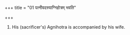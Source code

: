 +++
title = "01 पत्नीवदस्याग्निहोत्रम् भवति"

+++
1. His (sacrificer's) Agnihotra is accompanied by his wife.
